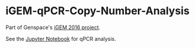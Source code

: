# iGEM-qPCR-Copy-Number-Analysis

Part of Genspace's [iGEM 2016 project](http://2016.igem.org/Team:Genspace).

See the [Jupyter Notebook](https://github.com/genspace/iGEM-qPCR-Copy-Number-Analysis/blob/master/qpcr_pSB1C3_Absolute_Quantification.ipynb) for qPCR analysis. 




